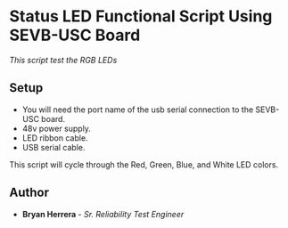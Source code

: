 # Status LED Functional Script Using SEVB-USC Board

*This script test the RGB LEDs*

## Setup

* You will need the port name of the usb serial connection to the SEVB-USC board.
* 48v power supply.
* LED ribbon cable.
* USB serial cable.


This script will cycle through the Red, Green, Blue, and White LED colors. 


## Author

* **Bryan Herrera** - *Sr. Reliability Test Engineer*